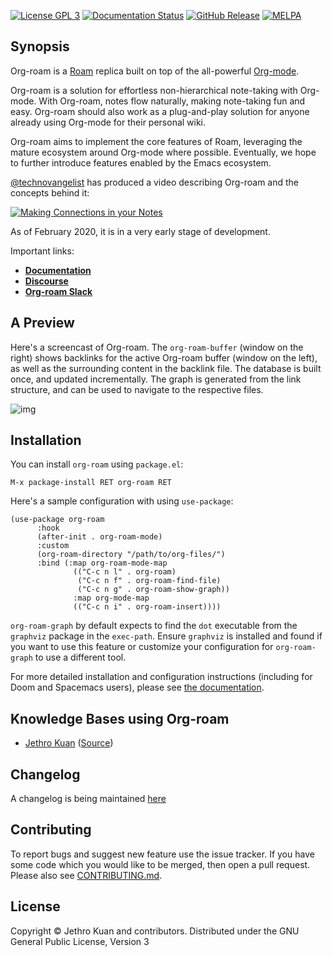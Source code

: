 [![License GPL 3][badge-license]](http://www.gnu.org/licenses/gpl-3.0.txt)
[![Documentation Status](https://readthedocs.org/projects/org-roam/badge/?version=latest)](https://org-roam.readthedocs.io/en/latest/?badge=latest)
[![GitHub Release](https://img.shields.io/github/v/release/org-roam/org-roam)](https://img.shields.io/github/v/release/org-roam/org-roam)
[![MELPA](https://melpa.org/packages/org-roam-badge.svg)](https://melpa.org/#/org-roam)

## Synopsis

Org-roam is a [Roam][roamresearch] replica built on top of the
all-powerful [Org-mode][org].

Org-roam is a solution for effortless non-hierarchical note-taking
with Org-mode. With Org-roam, notes flow naturally, making note-taking
fun and easy. Org-roam should also work as a plug-and-play solution
for anyone already using Org-mode for their personal wiki.

Org-roam aims to implement the core features of Roam, leveraging the
mature ecosystem around Org-mode where possible. Eventually, we hope
to further introduce features enabled by the Emacs ecosystem.

[@technovangelist](https://github.com/technovangelist/) has produced a video
describing Org-roam and the concepts behind it:

[![Making Connections in your Notes](http://img.youtube.com/vi/Lg61ocfxk3c/0.jpg)](http://www.youtube.com/watch?v=Lg61ocfxk3c "Making Connections in your Notes")

As of February 2020, it is in a very early stage of development. 

Important links:

- **[Documentation][docs]**
- **[Discourse][discourse]**
- **[Org-roam Slack][slack]**

## A Preview

Here's a screencast of Org-roam. The `org-roam-buffer` (window on the
right) shows backlinks for the active Org-roam buffer (window on the
left), as well as the surrounding content in the backlink file. The
database is built once, and updated incrementally. The graph is
generated from the link structure, and can be used to navigate to the
respective files.

![img](doc/images/org-roam-graph.gif)

## Installation

You can install `org-roam` using `package.el`:

```
M-x package-install RET org-roam RET
```

Here's a sample configuration with using `use-package`:

```emacs-lisp
(use-package org-roam
      :hook 
      (after-init . org-roam-mode)
      :custom
      (org-roam-directory "/path/to/org-files/")
      :bind (:map org-roam-mode-map
              (("C-c n l" . org-roam)
               ("C-c n f" . org-roam-find-file)
               ("C-c n g" . org-roam-show-graph))
              :map org-mode-map
              (("C-c n i" . org-roam-insert))))
```

`org-roam-graph` by default expects to find the `dot` executable
from the `graphviz` package in the `exec-path`.
Ensure `graphviz` is installed and found if you want to use this
feature or customize your configuration for `org-roam-graph` to use a
different tool.

For more detailed installation and configuration instructions (including for
Doom and Spacemacs users), please see [the
documentation](https://org-roam.readthedocs.io/en/master/installation/).

## Knowledge Bases using Org-roam

- [Jethro Kuan](https://braindump.jethro.dev/)
  ([Source](https://github.com/jethrokuan/braindump/tree/master/org))

## Changelog

A changelog is being maintained [here](CHANGELOG.md)

## Contributing

To report bugs and suggest new feature use the issue tracker. If you
have some code which you would like to be merged, then open a pull
request. Please also see [CONTRIBUTING.md](.github/CONTRIBUTING.md).

## License

Copyright © Jethro Kuan and contributors. Distributed under the GNU
General Public License, Version 3

[roamresearch]: https://www.roamresearch.com/
[org]: https://orgmode.org/
[badge-license]: https://img.shields.io/badge/license-GPL_3-green.svg
[docs]: https://org-roam.readthedocs.io/
[discourse]: https://org-roam.discourse.group/
[slack]: https://join.slack.com/t/orgroam/shared_invite/zt-deoqamys-043YQ~s5Tay3iJ5QRI~Lxg
